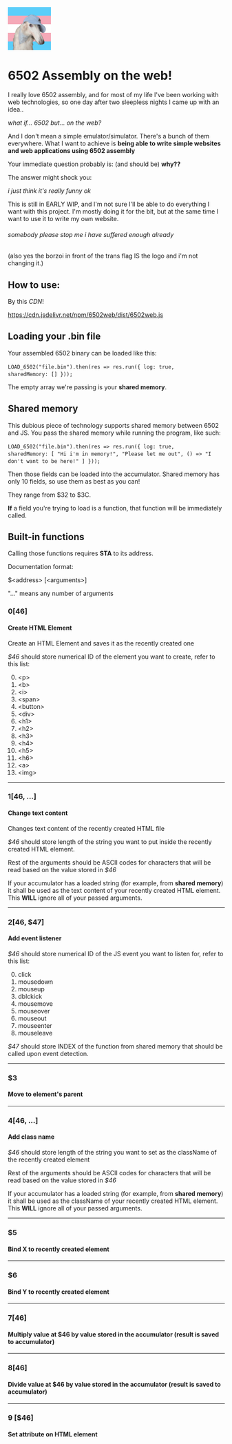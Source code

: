 <img src='logo.png' width=100>

# 6502 Assembly on the web!
I really love 6502 assembly, and for most of my life I've been working with web technologies, so one day after two sleepless nights I came up with an idea..

*what if... 6502 but... on the web?*

And I don't mean a simple emulator/simulator. There's a bunch of them everywhere. What I want to achieve is **being able to write simple websites and web applications using 6502 assembly**

Your immediate question probably is: (and should be) **why??**

The answer might shock you:

*i just think it's really funny ok*

This is still in EARLY WIP, and I'm not sure I'll be able to do everything I want with this project. I'm mostly doing it for the bit, but at the same time I want to use it to write my own website.

###### somebody please stop me i have suffered enough already

(also yes the borzoi in front of the trans flag IS the logo and i'm not changing it.)

## How to use:
By this *CDN*!

https://cdn.jsdelivr.net/npm/6502web/dist/6502web.js

## Loading your .bin file
Your assembled 6502 binary can be loaded like this:

<code>LOAD_6502("file.bin").then(res => res.run({ log: true, sharedMemory: [] }));</code>

The empty array we're passing is your **shared memory**.

## Shared memory 

This dubious piece of technology supports shared memory between 6502 and JS. You pass the shared memory while running the program, like such:

<code>LOAD_6502("file.bin").then(res => res.run({ log: true, sharedMemory: [
    "Hi i'm in memory!", "Please let me out", () => "I don't want to be here!"
] }));</code>

Then those fields can be loaded into the accumulator. Shared memory has only
10 fields, so use them as best as you can!

They range from $32 to $3C.

**If** a field you're trying to load is a function, that function will be immediately called.

## Built-in functions
Calling those functions requires **STA** to its address.

Documentation format:

$\<address> [\<arguments>]

"..." means any number of arguments

### $0 [$46]
#### Create HTML Element
Create an HTML Element and saves it as the recently created one

*$46* should store numerical ID of the element you want to create, refer to 
this list:

0.  \<p>
1.  \<b>
2.  \<i>
3.  \<span>
4.  \<button>
5.  \<div>
6.  \<h1>
7.  \<h2>
8.  \<h3>
9. \<h4>
10. \<h5>
11. \<h6>
12. \<a>
13. \<img>

___

### $1 [$46, ...]
#### Change text content
Changes text content of the recently created HTML file

*$46* should store length of the string you want to put inside the recently created HTML element.

Rest of the arguments should be ASCII codes for characters that will be read
based on the value stored in *$46*

If your accumulator has a loaded string (for example, from **shared memory**) it shall be used as the text content of your recently created HTML element. This **WILL** ignore all of your passed arguments.

___

### $2 [$46, $47]
#### Add event listener

*$46* should store numerical ID of the JS event you want to listen for, refer to this list:

0.  click
1.  mousedown
2.  mouseup
3.  dblckick
4.  mousemove
5.  mouseover
6.  mouseout
7.  mouseenter
8.  mouseleave

*$47* should store INDEX of the function from shared memory that should be called upon event detection.

___

### $3
#### Move to element's parent

___

### $4 [$46, ...]
#### Add class name

*$46* should store length of the string you want to set as the className of the recently created element

Rest of the arguments should be ASCII codes for characters that will be read
based on the value stored in *$46*

If your accumulator has a loaded string (for example, from **shared memory**) it shall be used as the className of your recently created HTML element. This **WILL** ignore all of your passed arguments.

___

### $5
#### Bind X to recently created element

___

### $6
#### Bind Y to recently created element

___

### $7 [$46]
#### Multiply value at $46 by value stored in the accumulator (result is saved to accumulator)

___

### $8 [$46]
#### Divide value at $46 by value stored in the accumulator (result is saved to accumulator)

___

### 9 [$46]
#### Set attribute on HTML element